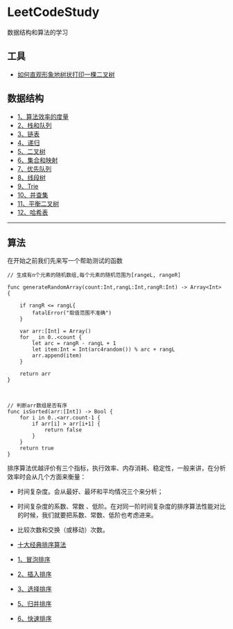 # LeetCodeStudy

数据结构和算法的学习


## 工具
- [如何直观形象地树状打印一棵二叉树](https://github.com/SunshineBrother/LeetCodeStudy/blob/master/数据结构/打印树/如何直观形象地树状打印一棵二叉树？.md)

## 数据结构

- [1、算法效率的度量](https://github.com/SunshineBrother/LeetCodeStudy/blob/master/算法效率的度量.md)
- [2、栈和队列](https://github.com/SunshineBrother/LeetCodeStudy/blob/master/数据结构/栈和队列/栈和队列.md)
- [3、链表](https://github.com/SunshineBrother/LeetCodeStudy/blob/master/数据结构/链表/链表.md)
- [4、递归](https://github.com/SunshineBrother/LeetCodeStudy/blob/master/数据结构/递归/递归.md)
- [5、二叉树](https://github.com/SunshineBrother/LeetCodeStudy/blob/master/数据结构/二叉树/二叉树.md)
- [6、集合和映射](https://github.com/SunshineBrother/LeetCodeStudy/blob/master/数据结构/集合和映射/集合和映射.md)
- [7、优先队列](https://github.com/SunshineBrother/LeetCodeStudy/blob/master/数据结构/优先队列/优先队列.md)
- [8、线段树](https://github.com/SunshineBrother/LeetCodeStudy/blob/master/数据结构/线段树/线段树.md)
- [9、Trie](https://github.com/SunshineBrother/LeetCodeStudy/blob/master/数据结构/Trie/Trie.md)
- [10、并查集](https://github.com/SunshineBrother/LeetCodeStudy/blob/master/数据结构/并查集/并查集.md)
- [11、平衡二叉树](https://github.com/SunshineBrother/LeetCodeStudy/blob/master/数据结构/平衡二叉树/平衡二叉树.md)
- [12、哈希表](https://github.com/SunshineBrother/LeetCodeStudy/blob/master/数据结构/哈希表/哈希表.md)




***********************************************

## 算法

在开始之前我们先来写一个帮助测试的函数
```
// 生成有n个元素的随机数组,每个元素的随机范围为[rangeL, rangeR]

func generateRandomArray(count:Int,rangL:Int,rangR:Int) -> Array<Int> {

    if rangR <= rangL{
        fatalError("取值范围不准确")
    }

    var arr:[Int] = Array()
    for _ in 0..<count {
        let arc = rangR - rangL + 1
        let item:Int = Int(arc4random()) % arc + rangL
        arr.append(item)
    }

    return arr
}



// 判断arr数组是否有序
func isSorted(arr:[Int]) -> Bool {
    for i in 0..<arr.count-1 {
        if arr[i] > arr[i+1] {
            return false
        }
    }
    return true
}
```


排序算法优越评价有三个指标，执行效率、内存消耗、稳定性，一般来讲，在分析效率时会从几个方面来衡量：
- 时间复杂度。会从最好、最坏和平均情况三个来分析；
- 时间复杂度的系数、常数 、低阶。在对同一阶时间复杂度的排序算法性能对比的时候，我们就要把系数、常数、低阶也考虑进来。
- 比较次数和交换（或移动）次数。


- [十大经典排序算法](https://www.runoob.com/w3cnote/ten-sorting-algorithm.html)
- [1、冒泡排序](https://github.com/SunshineBrother/LeetCodeStudy/blob/master/算法/冒泡排序/冒泡排序.md)
- [2、插入排序](https://github.com/SunshineBrother/LeetCodeStudy/blob/master/算法/插入排序/插入排序.md)
- [3、选择排序](https://github.com/SunshineBrother/LeetCodeStudy/blob/master/算法/选择排序/选择排序.md)

- [5、归并排序](https://github.com/SunshineBrother/LeetCodeStudy/blob/master/算法/归并排序/归并排序.md)
- [6、快速排序](https://github.com/SunshineBrother/LeetCodeStudy/blob/master/算法/快速排序/快速排序.md)
